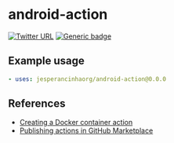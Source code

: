 # android-action

[![Twitter URL](https://img.shields.io/twitter/url?logoColor=blue&style=social&url=https%3A%2F%2Fimg.shields.io%2Ftwitter%2Furl%3Fstyle%3Dsocial)](https://twitter.com/intent/tweet?text=%20Checkout%20this%20%40github%20repo%20by%20%40joaofse%20%F0%9F%91%A8%F0%9F%8F%BD%E2%80%8D%F0%9F%92%BB%3A%20https%3A//github.com/JEsperancinhaOrg/android-action)
[![Generic badge](https://img.shields.io/static/v1.svg?label=GitHub&message=android-action🤖&color=informational)](https://github.com/JEsperancinhaOrg/android-action)

## Example usage

```yml
- uses: jesperancinhaorg/android-action@0.0.0
```

## References

- [Creating a Docker container action](https://docs.github.com/en/actions/creating-actions/creating-a-docker-container-action)
- [Publishing actions in GitHub Marketplace](https://docs.github.com/en/actions/creating-actions/publishing-actions-in-github-marketplace#publishing-an-action)
